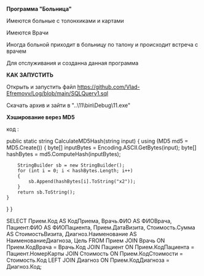 __Программа "Больница"__

Имеются больные с толонxиками и картами

Имеются Врачи

Иногда больной приходит в больницу по талону и происходит встреча с врачем 

Для отслуживания и созданна данная программа

__КАК ЗАПУСТИТЬ__

Открыть и запустить файл https://github.com/Vlad-Efremovv/Log/blob/main/SQLQuery1.sql

Скачать архив и зайти в "..\11\bin\Debug\11.exe"

__Хэширование верез MD5__

код :

public static string CalculateMD5Hash(string input)
{
    using (MD5 md5 = MD5.Create())
    {
        byte[] inputBytes = Encoding.ASCII.GetBytes(input);
        byte[] hashBytes = md5.ComputeHash(inputBytes);

        StringBuilder sb = new StringBuilder();
        for (int i = 0; i < hashBytes.Length; i++)
        {
            sb.Append(hashBytes[i].ToString("x2"));
        }
        return sb.ToString();
    }
}
}

SELECT 
    Прием.Код AS КодПриема,
    Врачь.ФИО AS ФИОВрача,
    Пациент.ФИО AS ФИОПациента,
    Прием.ДатаВизита,
    Стоимость.Сумма AS СтоимостьВизита,
    Диагноз.Наименование AS НаименованиеДиагноза,
    Цель
FROM 
    Прием
JOIN 
    Врачь ON Прием.КодВрача = Врачь.Код
JOIN 
    Пациент ON Прием.КодПациента = Пациент.НомерКарты
JOIN 
    Стоимость ON Прием.КодСтоимости = Стоимость.Код
LEFT JOIN 
    Диагноз ON Прием.КодДиагноза = Диагноз.Код;
